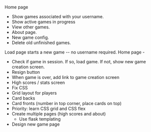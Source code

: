Home page
* Show games associated with your username.
* Show active games in progress
* View other games.
* About page.
* New game config.
* Delete old unfinished games.

Load page starts a new game -- no username required.
Home page - 
- Check if game in session. If so, load game. If not, show new game creation screen.
- Resign button
- When game is over, add link to game creation screen
- High scores / stats screen
- Fix CSS
- Grid layout for players
- Card backs
- Card fronts (number in top corner, place cards on top)
- Priority: learn CSS grid and CSS flex
- Create multiple pages (high scores and about)
    - Use flask templating
- Design new game page

